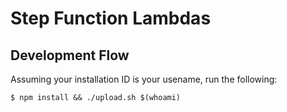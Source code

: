 # Step Function Lambdas

## Development Flow

Assuming your installation ID is your usename, run the following:

```
$ npm install && ./upload.sh $(whoami)
```
